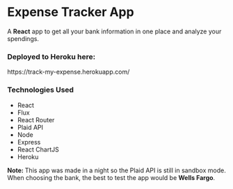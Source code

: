 <h1>Expense Tracker App</h1>

<p>A <strong>React</strong> app to get all your bank information in one place and analyze your spendings.</p>

<h3>Deployed to Heroku here: </h3>https://track-my-expense.herokuapp.com/

<h3>Technologies Used</h3>

<ul>
	<li>React</li>
	<li>Flux</li>
	<li>React Router</li>
	<li>Plaid API</li>
	<li>Node</li>
	<li>Express</li>
	<li>React ChartJS</li>
	<li>Heroku</li>
</ul>


<p>
	<strong style={color: yellow;}>Note: </strong>
	This app was made in a night so the Plaid API is still in sandbox mode. When choosing the bank, the best to test the app would be
	<strong>Wells Fargo</strong>.
</p>
